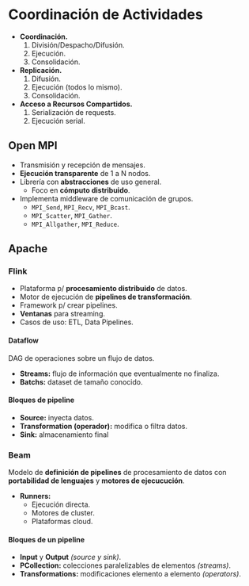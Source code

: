 # Coordinación de Actividades

-   **Coordinación.**
    1. División/Despacho/Difusión.
    2. Ejecución.
    3. Consolidación.
-   **Replicación.**
    1. Difusión.
    2. Ejecución (todos lo mismo).
    3. Consolidación.
-   **Acceso a Recursos Compartidos.**
    1. Serialización de requests.
    2. Ejecución serial.

## Open MPI

-   Transmisión y recepción de mensajes.
-   **Ejecución transparente** de 1 a N nodos.
-   Librería con **abstracciones** de uso general.
    -   Foco en **cómputo distribuido**.
-   Implementa middleware de comunicación de grupos.
    -   `MPI_Send`, `MPI_Recv`, `MPI_Bcast`.
    -   `MPI_Scatter`, `MPI_Gather`.
    -   `MPI_Allgather`, `MPI_Reduce`.

## Apache

### Flink

-   Plataforma p/ **procesamiento distribuido** de datos.
-   Motor de ejecución de **pipelines de transformación**.
-   Framework p/ crear pipelines.
-   **Ventanas** para streaming.
-   Casos de uso: ETL, Data Pipelines.

#### Dataflow

DAG de operaciones sobre un flujo de datos.

-   **Streams:** flujo de información que eventualmente no finaliza.
-   **Batchs:** dataset de tamaño conocido.

#### Bloques de pipeline

-   **Source:** inyecta datos.
-   **Transformation (operador):** modifica o filtra datos.
-   **Sink:** almacenamiento final

### Beam

Modelo de **definición de pipelines** de procesamiento de datos con **portabilidad de lenguajes** y **motores de ejecucución**.

-   **Runners:**
    -   Ejecución directa.
    -   Motores de cluster.
    -   Plataformas cloud.

#### Bloques de un pipeline

-   **Input** y **Output** _(source y sink)_.
-   **PCollection:** colecciones paralelizables de elementos _(streams)_.
-   **Transformations:** modificaciones elemento a elemento _(operators)_.

